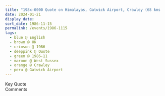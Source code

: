 ```yaml
---
title: "198x-0000 Quote on Himalayas, Gatwick Airport, Crawley (68 kms S of London), West Sussex, UK"
date: 2024-01-21
display_date: 
sort_date: 1986-11-15
permalink: /events/1986-1115
tags:
  - blue @ English
  - brown @ UK
  - crimson @ 1986
  - deeppink @ Quote
  - green @ 1986-11
  - maroon @ West Sussex
  - orange @ Crawley
  - peru @ Gatwick Airport
---
```


<wave-list>
  <list-title color="green" width="75">Key Quote</list-title>
  <list-item color="BlanchedAlmond"  width="200"></list-item>
  <list-item color="Lavender"></list-item>
  <list-item color="BlanchedAlmond"></list-item>
</wave-list>

<br>

<wave-list>
  <list-title color="green" width="75">Comments</list-title>
  <list-item color="BlanchedAlmond"  width="200"></list-item>
  <list-item color="Lavender"></list-item>
  <list-item color="BlanchedAlmond"></list-item>
</wave-list>